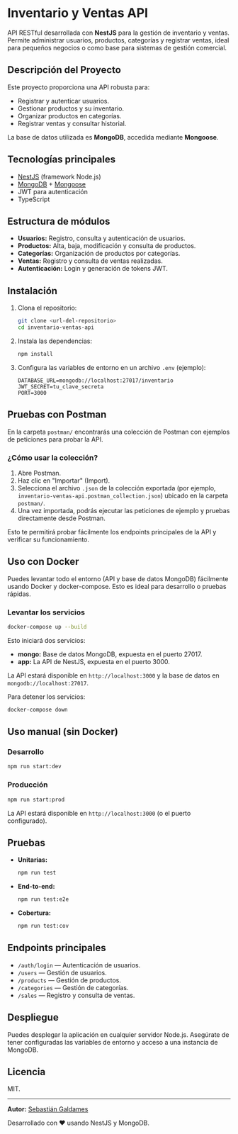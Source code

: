# Inventario y Ventas API

API RESTful desarrollada con **NestJS** para la gestión de inventario y ventas. Permite administrar usuarios, productos, categorías y registrar ventas, ideal para pequeños negocios o como base para sistemas de gestión comercial.

## Descripción del Proyecto

Este proyecto proporciona una API robusta para:

- Registrar y autenticar usuarios.
- Gestionar productos y su inventario.
- Organizar productos en categorías.
- Registrar ventas y consultar historial.

La base de datos utilizada es **MongoDB**, accedida mediante **Mongoose**.

## Tecnologías principales

- [NestJS](https://nestjs.com/) (framework Node.js)
- [MongoDB](https://www.mongodb.com/) + [Mongoose](https://mongoosejs.com/)
- JWT para autenticación
- TypeScript

## Estructura de módulos

- **Usuarios:** Registro, consulta y autenticación de usuarios.
- **Productos:** Alta, baja, modificación y consulta de productos.
- **Categorías:** Organización de productos por categorías.
- **Ventas:** Registro y consulta de ventas realizadas.
- **Autenticación:** Login y generación de tokens JWT.

## Instalación

1. Clona el repositorio:
   ```bash
   git clone <url-del-repositorio>
   cd inventario-ventas-api
   ```
2. Instala las dependencias:
   ```bash
   npm install
   ```
3. Configura las variables de entorno en un archivo `.env` (ejemplo):
   ```env
   DATABASE_URL=mongodb://localhost:27017/inventario
   JWT_SECRET=tu_clave_secreta
   PORT=3000
   ```

## Pruebas con Postman

En la carpeta `postman/` encontrarás una colección de Postman con ejemplos de peticiones para probar la API.

### ¿Cómo usar la colección?

1. Abre Postman.
2. Haz clic en "Importar" (Import).
3. Selecciona el archivo `.json` de la colección exportada (por ejemplo, `inventario-ventas-api.postman_collection.json`) ubicado en la carpeta `postman/`.
4. Una vez importada, podrás ejecutar las peticiones de ejemplo y pruebas directamente desde Postman.

Esto te permitirá probar fácilmente los endpoints principales de la API y verificar su funcionamiento.

## Uso con Docker

Puedes levantar todo el entorno (API y base de datos MongoDB) fácilmente usando Docker y docker-compose. Esto es ideal para desarrollo o pruebas rápidas.

### Levantar los servicios

```bash
docker-compose up --build
```

Esto iniciará dos servicios:

- **mongo:** Base de datos MongoDB, expuesta en el puerto 27017.
- **app:** La API de NestJS, expuesta en el puerto 3000.

La API estará disponible en `http://localhost:3000` y la base de datos en `mongodb://localhost:27017`.

Para detener los servicios:

```bash
docker-compose down
```

## Uso manual (sin Docker)

### Desarrollo

```bash
npm run start:dev
```

### Producción

```bash
npm run start:prod
```

La API estará disponible en `http://localhost:3000` (o el puerto configurado).

## Pruebas

- **Unitarias:**
  ```bash
  npm run test
  ```
- **End-to-end:**
  ```bash
  npm run test:e2e
  ```
- **Cobertura:**
  ```bash
  npm run test:cov
  ```

## Endpoints principales

- `/auth/login` — Autenticación de usuarios.
- `/users` — Gestión de usuarios.
- `/products` — Gestión de productos.
- `/categories` — Gestión de categorías.
- `/sales` — Registro y consulta de ventas.

## Despliegue

Puedes desplegar la aplicación en cualquier servidor Node.js. Asegúrate de tener configuradas las variables de entorno y acceso a una instancia de MongoDB.

## Licencia

MIT.

---

**Autor:** [Sebastián Galdames](https://www.linkedin.com/in/sebasti%C3%A1n-galdames-963660250/)

Desarrollado con ❤️ usando NestJS y MongoDB.
